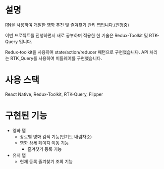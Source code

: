 # 설명

RN을 사용하여 개발한 영화 추천 및 즐겨찾기 관리 앱입니다.(진행중)

이번 프로젝트를 진행하면서 새로 공부하며 적용한 한 기술은 Redux-Toolkit 및 RTK-Query 입니다.

Redux-toolkit을 사용하여 state/action/reducer 패턴으로 구현했습니다.
API 처리는 RTK_Query를 사용하여 미들웨어를 구현했습니다.

# 사용 스택

React Native, Redux-Toolkit, RTK-Query, Flipper


# 구현된 기능

- 영화 탭
   - 장르별 영화 검색 기능(인기도 내림차순)
   - 영화 상세 페이지 이동 기능
      - 즐겨찾기 등록 기능
- 유저 탭
   - 현재 등록 즐겨찾기 조회 기능
